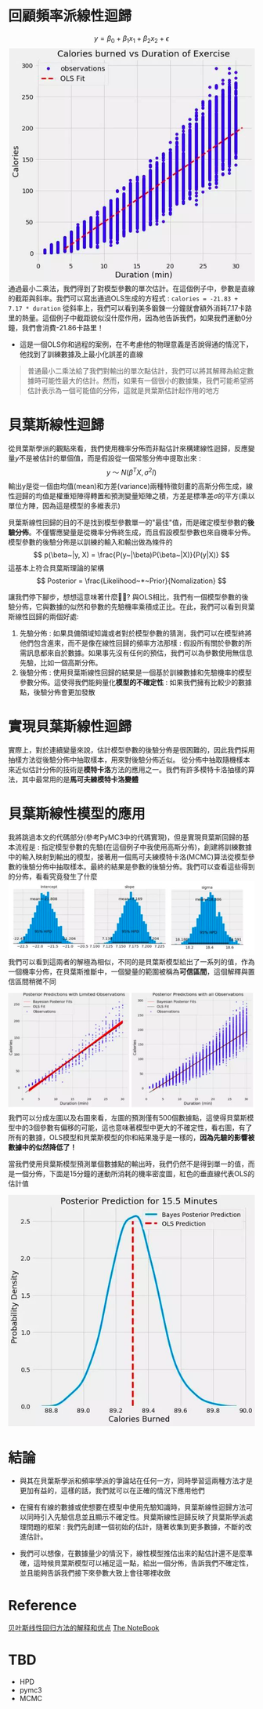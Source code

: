 # 回顧頻率派線性迴歸

$$
y = \beta_{0} + \beta_{1}x_{1} + \beta_{2}x_{2} + \epsilon
$$
<img src = './images/Bayesian_linear_1.png'></img>
通過最小二乘法，我們得到了對模型參數的單次估計。在這個例子中，參數是直線的截距與斜率。我們可以寫出通過OLS生成的方程式 : 
`calories = -21.83 + 7.17 * duration`
從斜率上，我們可以看到美多鍛鍊一分鐘就會額外消耗7.17卡路里的熱量。這個例子中截距貌似沒什麼作用，因為他告訴我們，如果我們運動0分鐘，我們會消費-21.86卡路里！
* 這是一個OLS你和過程的案例，在不考慮他的物理意義是否說得通的情況下，他找到了訓練數據及上最小化誤差的直線
> 普通最小二乘法給了我們對輸出的單次點估計，我們可以將其解釋為給定數據時可能性最大的估計。然而，如果有一個很小的數據集，我們可能希望將估計表示為一個可能值的分佈，這就是貝葉斯估計起作用的地方
# 貝葉斯線性迴歸
從貝葉斯學派的觀點來看，我們使用機率分佈而非點估計來構建線性迴歸，反應變量$y$不是被估計的單個值，而是假設從一個常態分佈中提取出來 : 
$$
y~～~ N(\beta^{T} X, \sigma^{2} I)
$$
輸出y是從一個由均值(mean)和方差(variance)兩種特徵刻畫的高斯分佈生成，線性迴歸的均值是權重矩陣得轉置和預測變量矩陣之積，方差是標準差$\sigma$的平方(乘以單位方陣，因為這是模型的多維表示)

貝葉斯線性回歸的目的不是找到模型參數單一的"最佳"值，而是確定模型參數的**後驗分佈**。不僅響應變量是從機率分佈終生成，而且假設模型參數也來自機率分佈。模型參數的後驗分佈是以訓練的輸入和輸出做為條件的
$$
p(\beta~|y, X) = \frac{P(y~|\beta)P(\beta~|X)}{P(y|X)}
$$
這基本上符合貝葉斯理論的架構
$$
Posterior = \frac{Likelihood~*~Prior}{Nomalization}
$$

讓我們停下腳步，想想這意味著什麼? 與OLS相比，我們有一個模型參數的後驗分佈，它與數據的似然和參數的先驗機率乘積成正比。在此，我們可以看到貝葉斯線性回歸的兩個好處: 
1. 先驗分佈 : 如果具備領域知識或者對於模型參數的猜測，我們可以在模型終將他們包含進來，而不是像在線性回歸的頻率方法那樣 : 假設所有關於參數的所需訊息都來自於數據。如果事先沒有任何的預估，我們可以為參數使用無信息先驗，比如一個高斯分佈。
2. 後驗分佈 : 使用貝葉斯線性回歸的結果是一個基於訓練數據和先驗機率的模型參數分佈。這使得我們能夠量化**模型的不確定性** : 如果我們擁有比較少的數據點，後驗分佈會更加發散

# 實現貝葉斯線性迴歸
實際上，對於連續變量來說，估計模型參數的後驗分佈是很困難的，因此我們採用抽樣方法從後驗分佈中抽取樣本，用來對後驗分佈近似。
從分佈中抽取隨機樣本來近似估計分佈的技術是**模特卡洛**方法的應用之一。我們有許多模特卡洛抽樣的算法，其中最常用的是**馬可夫練模特卡洛變體**

# 貝葉斯線性模型的應用
我將跳過本文的代碼部分(參考PyMC3中的代碼實現)，但是實現貝葉斯回歸的基本流程是 : 指定模型參數的先驗(在這個例子中我使用高斯分佈)，創建將訓練數據中的輸入映射到輸出的模型，接著用一個馬可夫練模特卡洛(MCMC)算法從模型參數的後驗分佈中抽取樣本。最終的結果是參數的後驗分佈。我們可以查看這些得到的分佈，看看究竟發生了什麼
<img src = './images/Bayesian_linear_2.png'></img>
我們可以看到這兩者的解極為相似，不同的是貝葉斯模型給出了一系列的值，作為一個機率分佈，在貝葉斯推斷中，一個變量的範圍被稱為**可信區間**，這個解釋與置信區間稍微不同

<img src = './images/Bayesian_linear_3.png'></img>
我們可以分成左圖以及右圖來看，左圖的預測僅有500個數據點，這使得貝葉斯模型中的3個參數有偏移的可能，這也意味著模型中更大的不確定性，看右圖，有了所有的數據，OLS模型和貝葉斯模型的你和結果幾乎是一樣的，**因為先驗的影響被數據中的似然降低了！**


當我們使用貝葉斯模型預測單個數據點的輸出時，我們仍然不是得到單一的值，而是一個分佈，下面是15分鐘的運動所消耗的機率密度圖，紅色的垂直線代表OLS的估計值

<img src = './images/Bayesian_linear_4.png'></img>

# 結論 
* 與其在貝葉斯學派和頻率學派的爭論站在任何一方，同時學習這兩種方法才是更加有益的，這樣的話，我們就可以在正確的情況下應用他們

* 在擁有有線的數據或使想要在模型中使用先驗知識時，貝葉斯線性迴歸方法可以同時引入先驗信息並且顯示不確定性。貝葉斯線性迴歸反映了貝葉斯學派處理問題的框架 : 我們先創建一個初始的估計，隨著收集到更多數據，不斷的改進估計。

* 我們可以想像，在數據量少的情況下，線性模型推估出來的點估計還不是麼準確，這時候貝葉斯模型可以補足這一點，給出一個分佈，告訴我們不確定性，並且能夠告訴我們接下來參數大致上會往哪裡收斂

# Reference
[贝叶斯线性回归方法的解释和优点](https://zhuanlan.zhihu.com/p/36107616)
[The NoteBook](https://github.com/WillKoehrsen/Data-Analysis/blob/master/bayesian_lr/Bayesian%20Linear%20Regression%20Demonstration.ipynb)

# TBD
* HPD 
* pymc3
* MCMC
